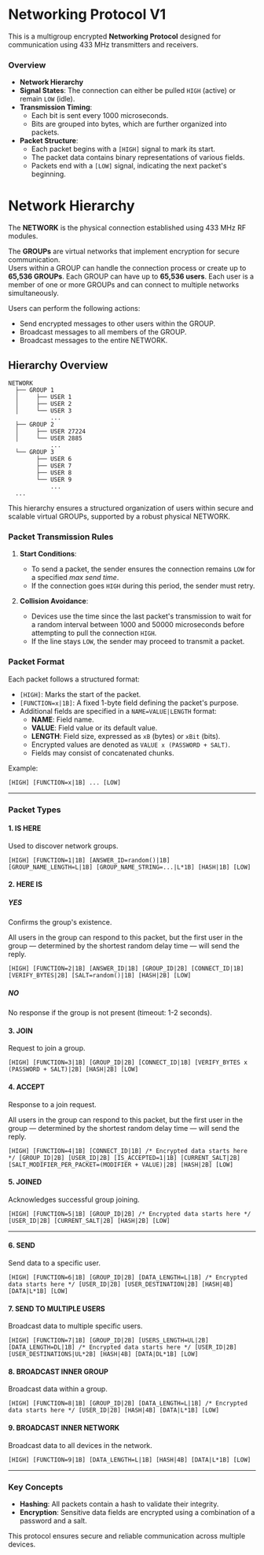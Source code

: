 # Networking Protocol V1

This is a multigroup encrypted **Networking Protocol** designed for communication using 433 MHz transmitters and receivers.

### Overview

- **Network Hierarchy**
- **Signal States**: The connection can either be pulled `HIGH` (active) or remain `LOW` (idle).
- **Transmission Timing**:
  - Each bit is sent every 1000 microseconds.
  - Bits are grouped into bytes, which are further organized into packets.
- **Packet Structure**:
  - Each packet begins with a `[HIGH]` signal to mark its start.
  - The packet data contains binary representations of various fields.
  - Packets end with a `[LOW]` signal, indicating the next packet's beginning.

# Network Hierarchy

The **NETWORK** is the physical connection established using 433 MHz RF modules.

The **GROUPs** are virtual networks that implement encryption for secure communication.  
Users within a GROUP can handle the connection process or create up to **65,536 GROUPs**.
Each GROUP can have up to **65,536 users**.
Each user is a member of one or more GROUPs and can connect to multiple networks simultaneously.

Users can perform the following actions:

- Send encrypted messages to other users within the GROUP.
- Broadcast messages to all members of the GROUP.
- Broadcast messages to the entire NETWORK.

## Hierarchy Overview

```plaintext
NETWORK
  ├── GROUP 1
  │     ├── USER 1
  │     ├── USER 2
  │     └── USER 3
            ...
  ├── GROUP 2
  │     ├── USER 27224
  │     └── USER 2885
            ...
  └── GROUP 3
        ├── USER 6
        ├── USER 7
        ├── USER 8
        └── USER 9
            ...
  ...
```

This hierarchy ensures a structured organization of users within secure and scalable virtual GROUPs, supported by a robust physical NETWORK.

### Packet Transmission Rules

1.  **Start Conditions**:

    - To send a packet, the sender ensures the connection remains `LOW` for a specified _max send time_.
    - If the connection goes `HIGH` during this period, the sender must retry.

2.  **Collision Avoidance**:

    - Devices use the time since the last packet's transmission to wait for a random interval between 1000 and 50000 microseconds before attempting to pull the connection `HIGH`.
    - If the line stays `LOW`, the sender may proceed to transmit a packet.

### Packet Format

Each packet follows a structured format:

- `[HIGH]`: Marks the start of the packet.
- `[FUNCTION=x|1B]`: A fixed 1-byte field defining the packet's purpose.
- Additional fields are specified in a `NAME=VALUE|LENGTH` format:
  - **NAME**: Field name.
  - **VALUE**: Field value or its default value.
  - **LENGTH**: Field size, expressed as `xB` (bytes) or `xBit` (bits).
  - Encrypted values are denoted as `VALUE x (PASSWORD + SALT)`.
  - Fields may consist of concatenated chunks.

Example:

`[HIGH] [FUNCTION=x|1B] ... [LOW]`

---

### Packet Types

#### **1\. IS HERE**

Used to discover network groups.

`[HIGH] [FUNCTION=1|1B] [ANSWER_ID=random()|1B] [GROUP_NAME_LENGTH=L|1B] [GROUP_NAME_STRING=...|L*1B] [HASH|1B] [LOW]`

#### **2\. HERE IS**

##### YES

Confirms the group's existence.

All users in the group can respond to this packet, but the first user in the group — determined by the shortest random delay time — will send the reply.

`[HIGH] [FUNCTION=2|1B] [ANSWER_ID|1B] [GROUP_ID|2B] [CONNECT_ID|1B] [VERIFY_BYTES|2B] [SALT=random()|1B] [HASH|2B] [LOW]`

##### NO

No response if the group is not present (timeout: 1-2 seconds).

#### **3\. JOIN**

Request to join a group.

`[HIGH] [FUNCTION=3|1B] [GROUP_ID|2B] [CONNECT_ID|1B] [VERIFY_BYTES x (PASSWORD + SALT)|2B] [HASH|2B] [LOW]`

#### **4\. ACCEPT**

Response to a join request.

All users in the group can respond to this packet, but the first user in the group — determined by the shortest random delay time — will send the reply.

`[HIGH] [FUNCTION=4|1B] [CONNECT_ID|1B] /* Encrypted data starts here */ [GROUP_ID|2B] [USER_ID|2B] [IS_ACCEPTED=1|1B] [CURRENT_SALT|2B] [SALT_MODIFIER_PER_PACKET=(MODIFIER + VALUE)|2B] [HASH|2B] [LOW]`

#### **5\. JOINED**

Acknowledges successful group joining.

`[HIGH] [FUNCTION=5|1B] [GROUP_ID|2B] /* Encrypted data starts here */ [USER_ID|2B] [CURRENT_SALT|2B] [HASH|2B] [LOW]`

---

#### **6\. SEND**

Send data to a specific user.

`[HIGH] [FUNCTION=6|1B] [GROUP_ID|2B] [DATA_LENGTH=L|1B] /* Encrypted data starts here */ [USER_ID|2B] [USER_DESTINATION|2B] [HASH|4B] [DATA|L*1B] [LOW]`

#### **7\. SEND TO MULTIPLE USERS**

Broadcast data to multiple specific users.

`[HIGH] [FUNCTION=7|1B] [GROUP_ID|2B] [USERS_LENGTH=UL|2B] [DATA_LENGTH=DL|1B] /* Encrypted data starts here */ [USER_ID|2B] [USER_DESTINATIONS|UL*2B] [HASH|4B] [DATA|DL*1B] [LOW]`

#### **8\. BROADCAST INNER GROUP**

Broadcast data within a group.

`[HIGH] [FUNCTION=8|1B] [GROUP_ID|2B] [DATA_LENGTH=L|1B] /* Encrypted data starts here */ [USER_ID|2B] [HASH|4B] [DATA|L*1B] [LOW]`

#### **9\. BROADCAST INNER NETWORK**

Broadcast data to all devices in the network.

`[HIGH] [FUNCTION=9|1B] [DATA_LENGTH=L|1B] [HASH|4B] [DATA|L*1B] [LOW]`

---

### Key Concepts

- **Hashing**: All packets contain a hash to validate their integrity.
- **Encryption**: Sensitive data fields are encrypted using a combination of a password and a salt.

This protocol ensures secure and reliable communication across multiple devices.
